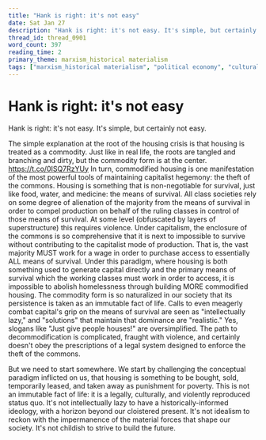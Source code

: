 ```yaml
---
title: "Hank is right: it's not easy"
date: Sat Jan 27
description: "Hank is right: it's not easy. It's simple, but certainly not easy."
thread_id: thread_0901
word_count: 397
reading_time: 2
primary_theme: marxism_historical materialism
tags: ["marxism_historical materialism", "political economy", "cultural criticism"]
---
```


# Hank is right: it's not easy

Hank is right: it's not easy. It's simple, but certainly not easy.

The simple explanation at the root of the housing crisis is that housing is treated as a commodity. Just like in real life, the roots are tangled and branching and dirty, but the commodity form is at the center. https://t.co/0ISQ7RzYUy In turn, commodified housing is one manifestation of the most powerful tools of maintaining capitalist hegemony: the theft of the commons. Housing is something that is non-negotiable for survival, just like food, water, and medicine: the means of survival. All class societies rely on some degree of alienation of the majority from the means of survival in order to compel production on behalf of the ruling classes in control of those means of survival. At some level (obfuscated by layers of superstructure) this requires violence. Under capitalism, the enclosure of the commons is so comprehensive that it is next to impossible to survive without contributing to the capitalist mode of production. That is, the vast majority MUST work for a wage in order to purchase access to essentially ALL means of survival. Under this paradigm, where housing is both something used to generate capital directly and the primary means of survival which the working classes must work in order to access, it is impossible to abolish homelessness through building MORE commodified housing. The commodity form is so naturalized in our society that its persistence is taken as an immutable fact of life. Calls to even meagerly combat capital's grip on the means of survival are seen as "intellectually lazy," and "solutions" that maintain that dominance are "realistic." Yes, slogans like "Just give people houses!" are oversimplified. The path to decommodification is complicated, fraught with violence, and certainly doesn't obey the prescriptions of a legal system designed to enforce the theft of the commons.

But we need to start somewhere. We start by challenging the conceptual paradigm inflicted on us, that housing is something to be bought, sold, temporarily leased, and taken away as punishment for poverty. This is not an immutable fact of life: it is a legally, culturally, and violently reproduced status quo. It's not intellectually lazy to have a historically-informed ideology, with a horizon beyond our cloistered present. It's not idealism to reckon with the impermanence of the material forces that shape our society. It's not childish to strive to build the future.